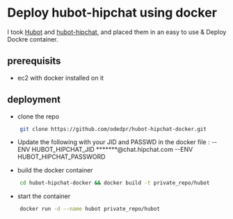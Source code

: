 # Deploy hubot-hipchat using docker

I took [Hubot](https://github.com/github/hubot) and [hubot-hipchat](https://github.com/hipchat/hubot-hipchat), 
and placed them in an easy to use & Deploy Dockre container. 

## prerequisits

- ec2 with docker installed on it

## deployment
- clone the repo
```bash
    git clone https://github.com/odedpr/hubot-hipchat-docker.git
```
- Update the following with your JID and PASSWD in the docker file :
--ENV     HUBOT_HIPCHAT_JID *******@chat.hipchat.com
--ENV     HUBOT_HIPCHAT_PASSWORD

- build the docker container
```bash
    cd hubot-hipchat-docker && docker build -t private_repo/hubot
```
- start the container
```bash
    docker run -d --name hubot private_repo/hubot
```